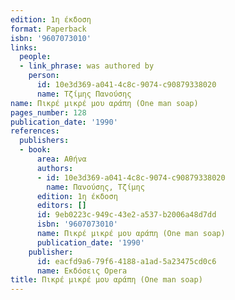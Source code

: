 ```yaml
---
edition: 1η έκδοση
format: Paperback
isbn: '9607073010'
links:
  people:
  - link_phrase: was authored by
    person:
      id: 10e3d369-a041-4c8c-9074-c90879338020
      name: Τζίμης Πανούσης
name: Πικρέ μικρέ μου αράπη (One man soap)
pages_number: 128
publication_date: '1990'
references:
  publishers:
  - book:
      area: Αθήνα
      authors:
      - id: 10e3d369-a041-4c8c-9074-c90879338020
        name: Πανούσης, Τζίμης
      edition: 1η έκδοση
      editors: []
      id: 9eb0223c-949c-43e2-a537-b2006a48d7dd
      isbn: '9607073010'
      name: Πικρέ μικρέ μου αράπη (One man soap)
      publication_date: '1990'
    publisher:
      id: eacfd9a6-79f6-4188-a1ad-5a23475cd0c6
      name: Εκδόσεις Opera
title: Πικρέ μικρέ μου αράπη (One man soap)
---
```


